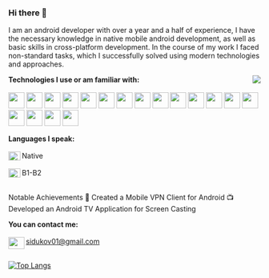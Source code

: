 ### Hi there 👋


I am an android developer with over a year and a half of experience, I have the necessary knowledge in native mobile android development, as well as basic skills in cross-platform development. In the course of my work I faced non-standard tasks, which I successfully solved using modern technologies and approaches.


<a href="https://github.com/anuraghazra/github-readme-stats">
  <img align="right" src="https://github-readme-stats.vercel.app/api?username=danilasidukov&show_icons=true&theme=radical" />
</a>

**Technologies I use or am familiar with:**<br><br>
<img src="https://cdn.jsdelivr.net/gh/devicons/devicon/icons/kotlin/kotlin-plain.svg" height="32" width="32" />
<img src="https://cdn.jsdelivr.net/gh/devicons/devicon/icons/java/java-original.svg" height="32" width="32" />
<img src="https://cdn.jsdelivr.net/gh/devicons/devicon/icons/cplusplus/cplusplus-original.svg" height="32" width="32" />
<img src="https://cdn.jsdelivr.net/gh/devicons/devicon/icons/gradle/gradle-original.svg" height="32" width="32" />
<img src="https://cdn.jsdelivr.net/gh/devicons/devicon/icons/python/python-original.svg" height="32" width="32" />
<img src="https://cdn.jsdelivr.net/gh/devicons/devicon/icons/mysql/mysql-original.svg" height="32" width="32" />
<img src="https://cdn.jsdelivr.net/gh/devicons/devicon/icons/react/react-original.svg" height="32" width="32" />
<img src="https://cdn.jsdelivr.net/gh/devicons/devicon/icons/ktor/ktor-original.svg" height="32" width="32" />
<img src="https://cdn.jsdelivr.net/gh/devicons/devicon/icons/bitbucket/bitbucket-original.svg" height="32" width="32" />
<img src="https://cdn.jsdelivr.net/gh/devicons/devicon/icons/cmake/cmake-original.svg" height="32" width="32" />
<img src="https://cdn.jsdelivr.net/gh/devicons/devicon/icons/figma/figma-original.svg" height="32" width="32" />
<img src="https://cdn.jsdelivr.net/gh/devicons/devicon/icons/flutter/flutter-original.svg" height="32" width="32" />
<img src="https://cdn.jsdelivr.net/gh/devicons/devicon/icons/gitlab/gitlab-original.svg" height="32" width="32" />
<img src="https://cdn.jsdelivr.net/gh/devicons/devicon/icons/googlecloud/googlecloud-original.svg" height="32" width="32" />
<img src="https://cdn.jsdelivr.net/gh/devicons/devicon/icons/groovy/groovy-original.svg" height="32" width="32" />
<img src="https://cdn.jsdelivr.net/gh/devicons/devicon/icons/maven/maven-original.svg" height="32" width="32" />
<img src="https://cdn.jsdelivr.net/gh/devicons/devicon/icons/opencv/opencv-original.svg" height="32" width="32" />
<img src="https://cdn.jsdelivr.net/gh/devicons/devicon/icons/postman/postman-original.svg" height="32" width="32" />
          
**Languages I speak:**<br><br>
<img align="left" src="https://github.com/csmoore/country-flag-icons/blob/master/country-flags-4x3-svg/ru.svg" height="18" width="24" />Native<br><br>
<img align="left" src="https://github.com/csmoore/country-flag-icons/blob/master/country-flags-4x3-svg/gb.svg" height="18" width="24" />B1-B2<br><br>

Notable Achievements
📱 Created a Mobile VPN Client for Android
📺 Developed an Android TV Application for Screen Casting

**You can contact me:**<br><br>
<img align="left" src="https://upload.wikimedia.org/wikipedia/commons/7/7e/Gmail_icon_%282020%29.svg" height="24" width="32"/> sidukov01@gmail.com
<br><br>

[![Top Langs](https://github-readme-stats.vercel.app/api/top-langs/?username=danilasidukov&layout=compact)](https://github.com/anuraghazra/github-readme-stats)

<!-- refer to this to attach repositories https://github.com/anuraghazra/github-readme-stats -->
